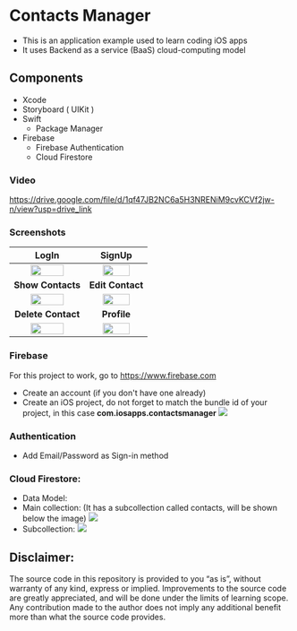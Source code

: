 # Contacts Manager
- This is an application example used to learn coding iOS apps
- It uses Backend as a service (BaaS) cloud-computing model

## Components
* Xcode
* Storyboard ( UIKit )
* Swift
  * Package Manager
* Firebase
  * Firebase Authentication
  * Cloud Firestore


### Video

https://drive.google.com/file/d/1qf47JB2NC6a5H3NRENiM9cvKCVf2jw-n/view?usp=drive_link

### Screenshots

LogIn  | SignUp
:-------------------------:|:-------------------------:
<kbd><img src="https://github.com/user-attachments/assets/33edb18d-bd41-40f6-b89e-d47dfe429cd5" width="70%"></kbd> | <kbd><img src="https://github.com/user-attachments/assets/0021d9cf-16c1-4f22-b138-f22ef34ddb86" width="70%"></kbd>
**Show Contacts**  | **Edit Contact**
<kbd><img src="https://github.com/user-attachments/assets/c5cd68b6-614b-4cb4-8297-68238caa19c6" width="70%"></kbd> | <kbd><img src="https://github.com/user-attachments/assets/c23fafce-1b60-41e8-b893-709569580108" width="70%"></kbd>
**Delete Contact**  | **Profile**
<kbd><img src="https://github.com/user-attachments/assets/0d2f4853-0bf8-400e-9ffe-e3534665ee18" width="70%"></kbd> | <kbd><img src="https://github.com/user-attachments/assets/a524d61e-a227-43a7-9adc-da6d005722c8" width="70%"></kbd>


### Firebase
For this project to work, go to https://www.firebase.com
* Create an account (if you don't have one already)
* Create an iOS project, do not forget to match the bundle id of your project, in this case **com.iosapps.contactsmanager**
   <kbd><img src="https://github.com/user-attachments/assets/cc3252cc-1cbf-4e38-9abf-ac54f560df51" /></kbd>


### Authentication
* Add Email/Password as Sign-in method

### Cloud Firestore:

* Data Model:
 * Main collection: (It has a subcollection called contacts, will be shown below the image)
<kbd><img src="https://github.com/user-attachments/assets/9b6a71e5-26b7-465e-837a-c32cfce9e8f5" /></kbd>
 * Subcollection:
<kbd><img src="https://github.com/user-attachments/assets/1d7a6966-a7c5-420c-ab5a-81148a20b57a" /></kbd>




## Disclaimer:
The source code in this repository is provided to you “as is”, without warranty of any kind, express or implied.
Improvements to the source code are greatly appreciated, and will be done under the limits of learning scope.
Any contribution made to the author does not imply any additional benefit more than what the source code provides.

<!---
If you enjoyed this example, and want to make my day:
<p align="center">
<a href="https://www.buymeacoffee.com/curlylemonpeel" target="_blank" !important;><img src="https://cdn.buymeacoffee.com/buttons/v2/default-yellow.png" alt="Buy Me A Coffee" style="height: 60px !important;width: 217px !important; " ></a>
<a href="https://github.com/user-attachments/assets/54b0bd0e-e1a8-47dd-87f1-f74bc4532bc1" target="_blank"><img src="https://github.com/user-attachments/assets/54b0bd0e-e1a8-47dd-87f1-f74bc4532bc1" alt="Buy Me A Coffee QRcode" style="height: 10% !important;width: 10% !important;"></a>
</p>

-->

